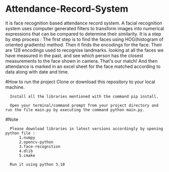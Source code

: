 # Attendance-Record-System
It is face recognition based attendance record system.
A facial recognition system uses computer generated filters to transform images into numerical expressions that can be compared to determine their similarity.
It is a step by step process :
The first step is to find the faces using HOG(histogram of oriented gradients) method.
Then it finds the encodings for the  face. Their are 128 encodings used to recognise landmarks.
looking at all the faces we have measured in the past, and see which person has the closest measurements to the face shown in camera. That's our match!
And then attendance is marked in an excel sheet for the face matched according to data along with date and time.


#How to run the project
      Clone or download this repository to your local machine.

      Install all the libraries mentioned with the command pip install.

      Open your terminal/command prompt from your project directory and run the file main.py by executing the command python main.py.

#Note

      Please download libraries in latest versions accordingly by opening python file :
          1.numpy
          2.opencv-python
          3.face-recognition
          4.dlib
          5.cmake

      Run it using python 3.10      
